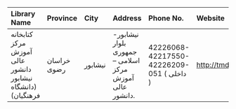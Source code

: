 | Library Name                                               | Province    | City    | Address                                                                | Phone No.                                 | Website                 |
|:-----------------------------------------------------------|:------------|:--------|:-----------------------------------------------------------------------|:------------------------------------------|:------------------------|
| كتابخانه مركز آموزش عالی دانشور نيشابور (دانشگاه فرهنگيان) | خراسان رضوی | نيشابور | نیشابور- بلوار جمهوری اسلامی – مركز آموزش عالی دانشور.                 | 42226068-42217550-42226209-051 ( داخلی  ) | http://tmd.te.cfu.ac.ir |